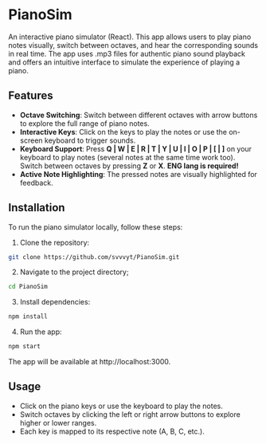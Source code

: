 # PianoSim

An interactive piano simulator (React). This app allows users to play piano notes visually, switch between octaves, and hear the corresponding sounds in real time. The app uses .mp3 files for authentic piano sound playback and offers an intuitive interface to simulate the experience of playing a piano.

## Features

- **Octave Switching**: Switch between different octaves with arrow buttons to explore the full range of piano notes.
- **Interactive Keys**: Click on the keys to play the notes or use the on-screen keyboard to trigger sounds.
- **Keyboard Support**: Press **Q | W | E | R | T | Y | U | I | O | P | [ | ]** on your keyboard to play notes (several notes at the same time work too). Switch between octaves by pressing **Z** or **X**. **ENG lang is required!**
- **Active Note Highlighting**: The pressed notes are visually highlighted for feedback.

## Installation

To run the piano simulator locally, follow these steps:

1. Clone the repository:

```bash
git clone https://github.com/svvvyt/PianoSim.git
```

2. Navigate to the project directory;

```bash
cd PianoSim
```

3. Install dependencies:

```bash
npm install
```

4. Run the app:

```bash
npm start
```

The app will be available at http://localhost:3000.

## Usage

- Click on the piano keys or use the keyboard to play the notes.
- Switch octaves by clicking the left or right arrow buttons to explore higher or lower ranges.
- Each key is mapped to its respective note (A, B, C, etc.).

